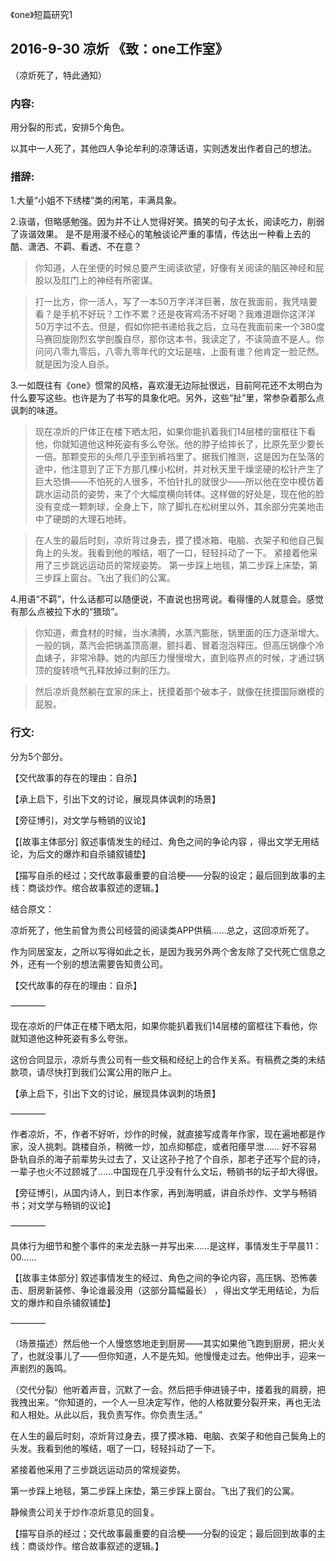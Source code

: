 《one》短篇研究1

## 2016-9-30 凉炘 《致：one工作室》

（凉炘死了，特此通知）

### 内容:
用分裂的形式，安排5个角色。

以其中一人死了，其他四人争论牟利的凉薄话语，实则透发出作者自己的想法。

### 措辞:
1.大量“小姐不下绣楼”类的闲笔，丰满具象。

2.诙谐，但略感勉强。因为并不让人觉得好笑。搞笑的句子太长，阅读吃力，削弱了诙谐效果。
是不是用漫不经心的笔触谈论严重的事情，传达出一种看上去的酷、潇洒、不羁、看透、不在意？

>你知道，人在坐便的时候总要产生阅读欲望，好像有关阅读的脑区神经和屁股以及肛门上的神经有所密谋。

>打一比方，你一活人，写了一本50万字洋洋巨著，放在我面前，我凭啥要看？是手机不好玩？工作不累？还是夜宵鸡汤不好喝？我难道跟你这洋洋50万字过不去。但是，假如你把书递给我之后，立马在我面前来一个380度马赛回旋刚烈玄学剖腹自尽，那你这本书，我读定了，不读简直不是人。你问问八零九零后，八零九零年代的文坛是啥，上面有谁？他肯定一脸茫然。就是因为没人自杀。

3.一如既往有《one》惯常的风格，喜欢漫无边际扯很远，目前阿花还不太明白为什么要写这些。也许是为了书写的具象化吧。另外，这些“扯”里，常参杂着那么点讽刺的味道。

>现在凉炘的尸体正在楼下晒太阳，如果你能扒着我们14层楼的窗框往下看他，你就知道他这种死姿有多么夸张。他的脖子给摔长了，比原先至少要长一倍。那颗变形的头颅几乎歪到裤裆里了。据我们推测，这是因为在坠落的途中，他注意到了正下方那几棵小松树，并对秋天里干燥坚硬的松针产生了巨大恐惧——不怕死的人很多，不怕针扎的就很少——所以他在空中模仿着跳水运动员的姿势，来了个大幅度横向转体。这样做的好处是，现在他的脸没有变成一颗刺球，全身上下，除了脚扎在松树里以外，其余部分完美地击中了硬朗的大理石地砖。

>在人生的最后时刻，凉炘背过身去，摸了摸冰箱、电脑、衣架子和他自己鬓角上的头发。我看到他的喉结，咽了一口，轻轻抖动了一下。
紧接着他采用了三步跳远运动员的常规姿势。
第一步踩上地毯，第二步踩上床垫，第三步踩上窗台。飞出了我们的公寓。

4.用语“不羁”，什么话都可以随便说，不直说也拐弯说。看得懂的人就意会。感觉有那么点被拉下水的“猥琐”。
>你知道，煮食材的时候，当水沸腾，水蒸汽膨胀，锅里面的压力逐渐增大。一般的锅，蒸汽会把锅盖顶高潮，颤抖着、冒着泡泡释压。但高压锅像个冷血婊子，非常冷静。她的内部压力慢慢增大，直到临界点的时候，才通过锅顶的旋转喷气孔释放掉过剩的压力。

>然后凉炘竟然躺在宜家的床上，抚摸着那个破本子，就像在抚摸国际嫩模的屁股。

### 行文:
分为5个部分。

【交代故事的存在的理由：自杀】

【承上启下，引出下文的讨论，展现具体讽刺的场景】

【旁征博引，对文学与畅销的议论】

【[故事主体部分] 叙述事情发生的经过、角色之间的争论内容 ，得出文学无用结论，为后文的爆炸和自杀铺叙铺垫】

【描写自杀的经过；交代故事最重要的自洽梗——分裂的设定；最后回到故事的主线：商谈炒作。绾合故事叙述的逻辑。】

结合原文：

凉炘死了，他生前曾为贵公司经营的阅读类APP供稿……总之，这回凉炘死了。

作为同居室友，之所以写得如此之长，是因为我另外两个舍友除了交代死亡信息之外，还有一个别的想法需要告知贵公司。

【交代故事的存在的理由：自杀】

————

现在凉炘的尸体正在楼下晒太阳，如果你能扒着我们14层楼的窗框往下看他，你就知道他这种死姿有多么夸张。

这份合同显示，凉炘与贵公司有一些文稿和经纪上的合作关系。有稿费之类的未结款项，请尽快打到我们公寓公用的账户上。

【承上启下，引出下文的讨论，展现具体讽刺的场景】

————

作者凉炘，不，作者不好听，炒作的时候，就直接写成青年作家，现在遍地都是作家，没人挑刺。跳楼自杀，稍微一炒，加点抑郁症，或者阳痿早泄…… 好不容易卧轨自杀的海子前辈势头过去了，又让这孙子抢了个自杀，那老子还写个屁的诗，一辈子也火不过顾城了……中国现在几乎没有什么文坛，畅销书的坛子却大得很。

 【旁征博引，从国内诗人，到日本作家，再到海明威，讲自杀炒作、文学与畅销书；对文学与畅销的议论】
 
————

具体行为细节和整个事件的来龙去脉一并写出来……是这样，事情发生于早晨11：00……

【[故事主体部分] 叙述事情发生的经过、角色之间的争论内容，高压锅、恐怖袭击、厨房新装修、争论谁最没用（这部分篇幅最长） ，得出文学无用结论，为后文的爆炸和自杀铺叙铺垫】

————

（场景描述）然后他一个人慢悠悠地走到厨房——其实如果他飞跑到厨房，把火关了，也就没事儿了——但你知道，人不是先知。他慢慢走过去。他伸出手，迎来一声剧烈的轰鸣。

（交代分裂）他听着声音，沉默了一会。然后把手伸进镜子中，搂着我的肩膀，把我拽出来。“你知道的，一个人一旦决定写作，他的人格就要分裂开来，再也无法和人相处。从此以后，我负责写作。你负责生活。”

在人生的最后时刻，凉炘背过身去，摸了摸冰箱、电脑、衣架子和他自己鬓角上的头发。我看到他的喉结，咽了一口，轻轻抖动了一下。

紧接着他采用了三步跳远运动员的常规姿势。

第一步踩上地毯，第二步踩上床垫，第三步踩上窗台。飞出了我们的公寓。

静候贵公司关于炒作凉炘意见的回复。

 【描写自杀的经过；交代故事最重要的自洽梗——分裂的设定；最后回到故事的主线：商谈炒作。绾合故事叙述的逻辑。】
